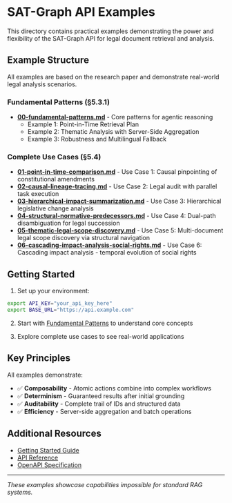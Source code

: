 # SAT-Graph API Examples

This directory contains practical examples demonstrating the power and flexibility of the SAT-Graph API for legal document retrieval and analysis.

## Example Structure

All examples are based on the research paper and demonstrate real-world legal analysis scenarios.

### Fundamental Patterns (§5.3.1)
- **[00-fundamental-patterns.md](./00-fundamental-patterns.md)** - Core patterns for agentic reasoning
  - Example 1: Point-in-Time Retrieval Plan
  - Example 2: Thematic Analysis with Server-Side Aggregation
  - Example 3: Robustness and Multilingual Fallback

### Complete Use Cases (§5.4)
- **[01-point-in-time-comparison.md](./01-point-in-time-comparison.md)** - Use Case 1: Causal pinpointing of constitutional amendments
- **[02-causal-lineage-tracing.md](./02-causal-lineage-tracing.md)** - Use Case 2: Legal audit with parallel task execution
- **[03-hierarchical-impact-summarization.md](./03-hierarchical-impact-summarization.md)** - Use Case 3: Hierarchical legislative change analysis
- **[04-structural-normative-predecessors.md](./04-structural-normative-predecessors.md)** - Use Case 4: Dual-path disambiguation for legal succession
- **[05-thematic-legal-scope-discovery.md](./05-thematic-legal-scope-discovery.md)** - Use Case 5: Multi-document legal scope discovery via structural navigation
- **[06-cascading-impact-analysis-social-rights.md](./06-cascading-impact-analysis-social-rights.md)** - Use Case 6: Cascading impact analysis - temporal evolution of social rights

## Getting Started

1. Set up your environment:
```bash
export API_KEY="your_api_key_here"
export BASE_URL="https://api.example.com"
```

2. Start with [Fundamental Patterns](./00-fundamental-patterns.md) to understand core concepts

3. Explore complete use cases to see real-world applications

## Key Principles

All examples demonstrate:
- ✅ **Composability** - Atomic actions combine into complex workflows
- ✅ **Determinism** - Guaranteed results after initial grounding  
- ✅ **Auditability** - Complete trail of IDs and structured data
- ✅ **Efficiency** - Server-side aggregation and batch operations

## Additional Resources

- [Getting Started Guide](../getting-started.md)
- [API Reference](../api-reference.md)
- [OpenAPI Specification](../../specification/openapi.yaml)

---

*These examples showcase capabilities impossible for standard RAG systems.*
